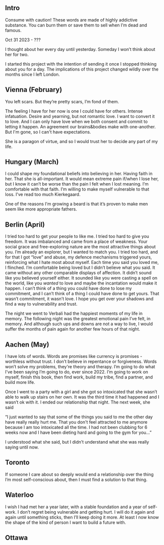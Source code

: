 ## Intro

Consume with caution! These words are made of highly addictive substance. You can burn them or save them to sell when I’m dead and famous.

Oct 31 2023 - ???

I thought about her every day until yesterday. Someday I won’t think about her for two.

I started this project with the intention of sending it once I stopped thinking about you for a day. The implications of this project changed wildly over the months since I left London.
## Vienna (February)

You left scars. But they’re pretty scars, I’m fond of them.

The feeling I have for her now is one I could have for others. Intense infatuation. Desire and yearning, but not romantic love. I want to convert it to love. And I can only have love when we both consent and commit to letting it happen. An agreement our brains&bodies make with one-another. But I'm gone, so I can't have expectations.

She is a paragon of virtue, and so I would trust her to decide any part of my life.

## Hungary (March)

I could shape my foundational beliefs into believing in her. Having faith in her. That she is all-important. It would mean extreme pain if/when I lose her, but I know it can’t be worse than the pain I felt when I lost meaning. I’m comfortable with that faith. I’m willing to make myself vulnerable to that loss. I've read too much Kierkegaard.

One of the reasons I'm growing a beard is that it’s proven to make men seem like more appropriate fathers.

## Berlin (April)

I tried too hard to get your people to like me. I tried too hard to give you freedom. It was imbalanced and came from a place of weakness. Your social grace and free-exploring nature are the most attractive things about you. I’m already an explorer, but I wanted to match you. I tried too hard, and for that I got “love” and abuse, my defence mechanisms triggered yours, reinforcing what I hate most about myself. Each time you said you loved me, I flinched. I’m comfortable being loved but I didn’t believe what you said. It came without any other comparable displays of affection. It didn’t sound like you believed yourself either. It sounded like you were casting a spell on the world, like you *wanted* to love and maybe the incantation would make it happen. I can’t think of a thing you could have done to lose my commitment, and I can’t think of a thing I could have done to get yours. That wasn’t commitment, it wasn’t love. I hope you get over your shadows and find a way to vulnerability and trust.

The night we went to Verbali had the happiest moments of my life in memory. The following night was the greatest emotional pain I’ve felt, in memory. And although such ups and downs are not a way to live, I would suffer the months of pain again for another few hours of that night.

## Aachen (May)

I have lots of words. Words are promises like currency is promises - worthless without trust. I don’t believe in repentance or forgiveness. Words won’t solve my problems, they're theory and therapy. I’m going to do what I've been saying I’m going to do, ever since 2022. I’m going to work on myself, finish this book, then find work, build my tribe, find a partner, and build more life.

Once I went to a party with a girl and she got so intoxicated that she wasn’t able to walk up stairs on her own. It was the third time it had happened and I wasn’t ok with it. I ended our relationship that night. The next week, she said

  

“I just wanted to say that some of the things you said to me the other day have really really hurt me. That you don't feel attracted to me anymore because I am too intoxicated all the time. I had not been clubbing for 6 weeks now and I have been dieting hard and going to the gym for you…”

  

I understood what she said, but I didn’t understand what she was really saying until now.
## Toronto

If someone I care about so deeply would end a relationship over the thing I’m most self-conscious about, then I must find a solution to that thing.

## Waterloo

I wish I had met her a year later, with a stable foundation and a year of self-work. I don’t regret being vulnerable and getting hurt. I will do it again and again until something sticks, then I’ll keep doing it more. At least I now know the shape of the kind of person I want to build a future with.

## Ottawa